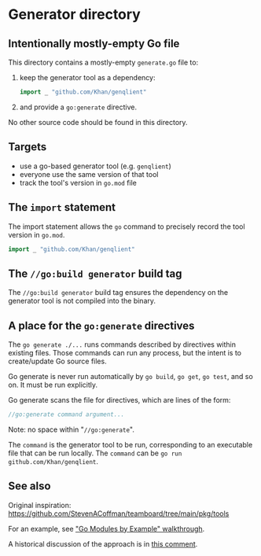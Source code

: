 # Generator directory

## Intentionally mostly-empty Go file

This directory contains a mostly-empty `generate.go` file to:

1. keep the generator tool as a dependency:

    ```go
    import _ "github.com/Khan/genqlient"
    ```

2. and provide a `go:generate` directive.

No other source code should be found in this directory.

## Targets

* use a go-based generator tool (e.g. `genqlient`)
* everyone use the same version of that tool
* track the tool's version in `go.mod` file

## The `import` statement

The import statement allows the `go` command to
precisely record the tool version in `go.mod`.

```go
import _ "github.com/Khan/genqlient"
```

## The `//go:build generator` build tag

The `//go:build generator` build tag ensures the dependency
on the generator tool is not compiled into the binary.

## A place for the `go:generate` directives

The `go generate ./...` runs commands described by directives
within existing files. Those commands can run any process,
but the intent is to create/update Go source files.

Go generate is never run automatically by
`go build`, `go get`, `go test`, and so on.
It must be run explicitly.

Go generate scans the file for directives,
which are lines of the form:

```go
//go:generate command argument...
```

Note: no space within "`//go:generate`".

The `command` is the generator tool to be run,
corresponding to an executable file that can be run locally.
The `command` can be `go run github.com/Khan/genqlient`.

## See also

Original inspiration:
<https://github.com/StevenACoffman/teamboard/tree/main/pkg/tools>

For an example, see
["Go Modules by Example" walkthrough](https://github.com/go-modules-by-example/index/blob/master/010_tools/README.md).

A historical discussion of the approach is in
[this comment](https://github.com/golang/go/issues/25922#issuecomment-412992431).
